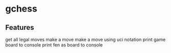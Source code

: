 # gchess
<!-- [![Package Version](https://img.shields.io/hexpm/v/gchess)](https://hex.pm/packages/gchess) -->

<!--[![Hex Docs](https://img.shields.io/badge/hex-docs-ffaff3)](https://hexdocs.pm/gchess/) -->

## Features
get all legal moves
make a move
make a move using uci notation
print game board to console
print fen as board to console
